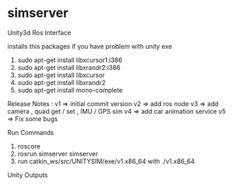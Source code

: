 # simserver
Unity3d Ros Interface

installs this packages if you have problem with unity exe
1) sudo apt-get install libxcursor1:i386
2) sudo apt-get install libxrandr2:i386
3) sudo apt-get install libxcursor
4) sudo apt-get install libxrandr2
5) sudo apt-get install mono-complete

Release Notes :
v1 => initial commit version
v2 => add ros node
v3 => add camera , quad get / set , IMU / GPS sim
v4 => add car animation service
v5 => Fix some bugs

Run Commands
1) roscore
2) rosrun simserver simserver
3) run catkin_ws/src/UNITYSIM/exe/v1.x86_64 with ./v1.x86_64

Unity Outputs



